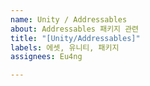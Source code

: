 ```yaml
---
name: Unity / Addressables
about: Addressables 패키지 관련
title: "[Unity/Addressables]"
labels: 에셋, 유니티, 패키지
assignees: Eu4ng

---
```



